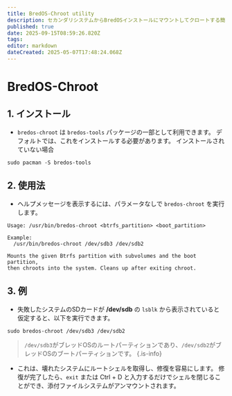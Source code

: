 ```yaml
---
title: BredOS-Chroot utility
description: セカンダリシステムからBredOSインストールにマウントしてクロートする簡単なツール
published: true
date: 2025-09-15T08:59:26.820Z
tags:
editor: markdown
dateCreated: 2025-05-07T17:48:24.068Z
---
```


# BredOS-Chroot

## 1. インストール

- `bredos-chroot` は `bredos-tools` パッケージの一部として利用できます。 デフォルトでは、これをインストールする必要があります。 インストールされていない場合

```
sudo pacman -S bredos-tools
```

## 2. 使用法

- ヘルプメッセージを表示するには、パラメータなしで `bredos-chroot` を実行します。

```
Usage: /usr/bin/bredos-chroot <btrfs_partition> <boot_partition>

Example:
  /usr/bin/bredos-chroot /dev/sdb3 /dev/sdb2

Mounts the given Btrfs partition with subvolumes and the boot partition,
then chroots into the system. Cleans up after exiting chroot.
```

## 3. 例

- 失敗したシステムのSDカードが **/dev/sdb** の `lsblk` から表示されていると仮定すると、以下を実行できます。

```
sudo bredos-chroot /dev/sdb3 /dev/sdb2
```

> `/dev/sdb3`がブレッドOSのルートパーティションであり、`/dev/sdb2`がブレッドOSのブートパーティションです。
> {.is-info}

- これは、壊れたシステムにルートシェルを取得し、修復を容易にします。 修復が完了したら、`exit` または Ctrl + D と入力するだけでシェルを閉じることができ、添付ファイルシステムがアンマウントされます。